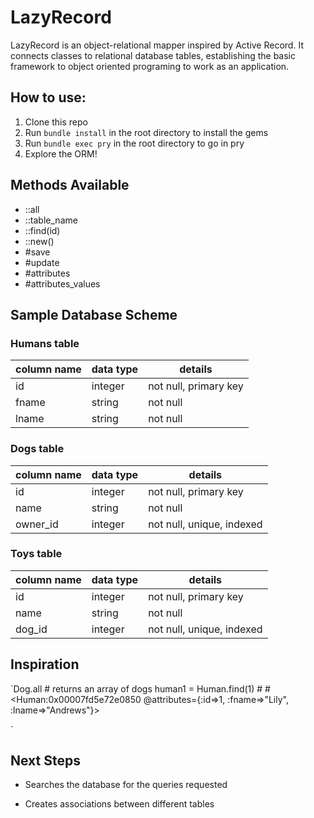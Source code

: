 # LazyRecord

LazyRecord is an object-relational mapper inspired by Active Record. It connects classes to relational database tables, establishing the basic framework to object oriented programing to work as an application.

## How to use:

1. Clone this repo
2. Run `bundle install` in the root directory to install the gems
3. Run `bundle exec pry` in the root directory to go in pry
4. Explore the ORM!

## Methods Available

* ::all
* ::table_name
* ::find(id)
* ::new()
* #save
* #update
* #attributes
* #attributes_values

## Sample Database Scheme

### Humans table

|column name   |data type   |details   |
|-----|-----|-----|
|id   |integer   |not null, primary key   |
|fname   |string    |not null   |
|lname   |string    |not null   |

### Dogs table

|column name   |data type   |details   |
|-----|-----|-----|
|id   |integer   |not null, primary key   |
|name   |string    |not null   |
|owner_id   |integer   |not null, unique, indexed   |

### Toys table

|column name   |data type   |details   |
|-----|-----|-----|
|id   |integer   |not null, primary key   |
|name   |string    |not null   |
|dog_id   |integer   |not null, unique, indexed   |

## Inspiration

`Dog.all # returns an array of dogs
 human1 = Human.find(1) # #<Human:0x00007fd5e72e0850 @attributes={:id=>1, :fname=>"Lily", :lname=>"Andrews"}>
 


`

## Next Steps

* Searches the database for the queries requested

* Creates associations between different tables
